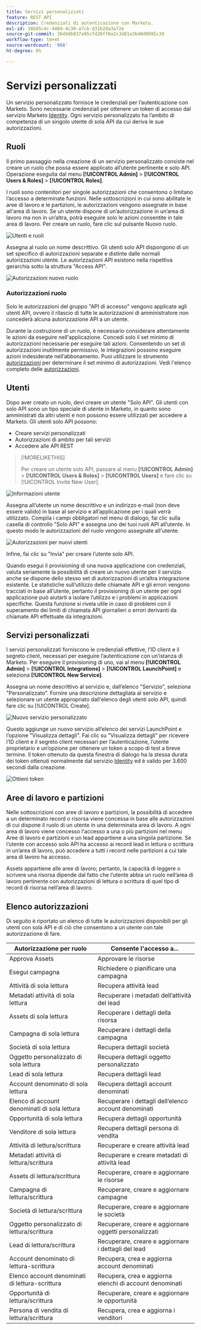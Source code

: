 ```yaml
---
title: Servizi personalizzati
feature: REST API
description: Credenziali di autenticazione con Marketo.
exl-id: 38b05c4c-4404-4c30-a7cb-d31b28a3a72e
source-git-commit: 3649db037a95cfd20ff0a2c3d81a3b40d0095c39
workflow-type: tm+mt
source-wordcount: '968'
ht-degree: 0%

---
```


# Servizi personalizzati

Un servizio personalizzato fornisce le credenziali per l’autenticazione con Marketo. Sono necessarie credenziali per ottenere un token di accesso dal servizio Marketo [Identity](https://developer.adobe.com/marketo-apis/api/identity/#tag/Identity/operation/identityUsingGET). Ogni servizio personalizzato ha l’ambito di competenza di un singolo utente di sola API da cui deriva le sue autorizzazioni.

## Ruoli

Il primo passaggio nella creazione di un servizio personalizzato consiste nel creare un ruolo che possa essere applicato all’utente pertinente e solo API. Operazione eseguita dal menu **[!UICONTROL Admin]** > **[!UICONTROL Users & Roles]** > **[!UICONTROL Roles]**.

I ruoli sono contenitori per singole autorizzazioni che consentono o limitano l’accesso a determinate funzioni. Nelle sottoscrizioni in cui sono abilitate le aree di lavoro e le partizioni, le autorizzazioni vengono assegnate in base all&#39;area di lavoro. Se un utente dispone di un’autorizzazione in un’area di lavoro ma non in un’altra, potrà eseguire solo le azioni consentite in tale area di lavoro. Per creare un ruolo, fare clic sul pulsante Nuovo ruolo.

![Utenti e ruoli](assets/admin-users-and-roles-roles.png)

Assegna al ruolo un nome descrittivo. Gli utenti solo API dispongono di un set specifico di autorizzazioni separate e distinte dalle normali autorizzazioni utente. Le autorizzazioni API esistono nella rispettiva gerarchia sotto la struttura &quot;Access API&quot;.

![Autorizzazioni nuovo ruolo](assets/new-role-access-api-permissions.png)

### Autorizzazioni ruolo

Solo le autorizzazioni del gruppo &quot;API di accesso&quot; vengono applicate agli utenti API, ovvero il rilascio di tutte le autorizzazioni di amministratore non concederà alcuna autorizzazione API a un utente.

Durante la costruzione di un ruolo, è necessario considerare attentamente le azioni da eseguire nell&#39;applicazione. Concedi solo il set minimo di autorizzazioni necessarie per eseguire tali azioni. Consentendo un set di autorizzazioni inutilmente permissivo, le integrazioni possono eseguire azioni indesiderate nell’abbonamento. Puoi utilizzare lo strumento [autorizzazioni](endpoint-reference.md) per determinare il set minimo di autorizzazioni. Vedi l&#39;elenco completo delle [autorizzazioni](#permission_list).

## Utenti

Dopo aver creato un ruolo, devi creare un utente &quot;Solo API&quot;. Gli utenti con solo API sono un tipo speciale di utente in Marketo, in quanto sono amministrati da altri utenti e non possono essere utilizzati per accedere a Marketo. Gli utenti solo API possono:

- Creare servizi personalizzati
- Autorizzazioni di ambito per tali servizi
- Accedere alle API REST

>[!MORELIKETHIS]
>
>Per creare un utente solo API, passare al menu **[!UICONTROL Admin]** > **[!UICONTROL Users & Roles]** > **[!UICONTROL Users]** e fare clic su [!UICONTROL Invite New User].

![Informazioni utente](assets/new-user-info.png)

Assegna all’utente un nome descrittivo e un indirizzo e-mail (non deve essere valido) in base al servizio e all’applicazione per i quali verrà utilizzato. Compila i campi obbligatori nel menu di dialogo, fai clic sulla casella di controllo &quot;Solo API&quot; e assegna uno dei tuoi ruoli API all’utente. In questo modo le autorizzazioni del ruolo vengono assegnate all&#39;utente.

![Autorizzazioni per nuovi utenti](assets/new-user-permissions.png)

Infine, fai clic su &quot;Invia&quot; per creare l’utente solo API.

Quando esegui il provisioning di una nuova applicazione con credenziali, valuta seriamente la possibilità di creare un nuovo utente per il servizio anche se dispone dello stesso set di autorizzazioni di un’altra integrazione esistente. Le statistiche sull’utilizzo delle chiamate API e gli errori vengono tracciati in base all’utente, pertanto il provisioning di un utente per ogni applicazione può aiutarti a isolare l’utilizzo e i problemi in applicazioni specifiche. Questa funzione si rivela utile in caso di problemi con il superamento dei limiti di chiamata API giornalieri o errori derivanti da chiamate API effettuate da integrazioni.

## Servizi personalizzati

I servizi personalizzati forniscono le credenziali effettive, l’ID client e il segreto client, necessari per eseguire l’autenticazione con un’istanza di Marketo. Per eseguire il provisioning di uno, vai al menu **[!UICONTROL Admin]** > **[!UICONTROL Integrations]** > **[!UICONTROL LaunchPoint]** e seleziona **[!UICONTROL New Service]**.

Assegna un nome descrittivo al servizio e, dall’elenco &quot;Servizio&quot;, seleziona &quot;Personalizzato&quot;. Fornire una descrizione dettagliata al servizio e selezionare un utente appropriato dall&#39;elenco degli utenti solo API, quindi fare clic su [!UICONTROL Create].

![Nuovo servizio personalizzato](assets/admin-launchpoint-new-service.png)

Questo aggiunge un nuovo servizio all’elenco dei servizi LaunchPoint e l’opzione &quot;Visualizza dettagli&quot;. Fai clic su &quot;Visualizza dettagli&quot; per ricevere l’ID client e il segreto client necessari per l’autenticazione, l’utente proprietario e un’opzione per ottenere un token a scopo di test a breve termine. Il token ottenuto da questa finestra di dialogo ha la stessa durata dei token ottenuti normalmente dal servizio [Identity](https://developer.adobe.com/marketo-apis/api/identity/#tag/Identity/operation/identityUsingGET) ed è valido per 3.600 secondi dalla creazione.

![Ottieni token](assets/get-token.png)

## Aree di lavoro e partizioni

Nelle sottoscrizioni con aree di lavoro e partizioni, la possibilità di accedere a un determinato record o risorsa viene concessa in base alle autorizzazioni di cui dispone il ruolo di un utente in una determinata area di lavoro. A ogni area di lavoro viene concesso l&#39;accesso a una o più partizioni nel menu Aree di lavoro e partizioni e un lead appartiene a una singola partizione. Se l’utente con accesso solo API ha accesso ai record lead in lettura o scrittura in un’area di lavoro, può accedere a tutti i record nelle partizioni a cui tale area di lavoro ha accesso.

Assets appartiene alle aree di lavoro; pertanto, la capacità di leggere o scrivere una risorsa dipende dal fatto che l’utente abbia un ruolo nell’area di lavoro pertinente con autorizzazioni di lettura o scrittura di quel tipo di record di risorsa nell’area di lavoro.

## Elenco autorizzazioni

Di seguito è riportato un elenco di tutte le autorizzazioni disponibili per gli utenti con sola API e di ciò che consentono a un utente con tale autorizzazione di fare.

| Autorizzazione per ruolo | Consente l&#39;accesso a... |
| --- | --- |
| Approva Assets | Approvare le risorse |
| Esegui campagna | Richiedere o pianificare una campagna |
| Attività di sola lettura | Recupera attività lead |
| Metadati attività di sola lettura | Recuperare i metadati dell’attività del lead |
| Assets di sola lettura | Recuperare i dettagli della risorsa |
| Campagna di sola lettura | Recuperare i dettagli della campagna |
| Società di sola lettura | Recupera dettagli società |
| Oggetto personalizzato di sola lettura | Recupera dettagli oggetto personalizzato |
| Lead di sola lettura | Recupera dettagli lead |
| Account denominato di sola lettura | Recupera dettagli account denominati |
| Elenco di account denominati di sola lettura | Recuperare i dettagli dell’elenco account denominati |
| Opportunità di sola lettura | Recupera dettagli opportunità |
| Venditore di sola lettura | Recupera dettagli persona di vendita |
| Attività di lettura/scrittura | Recuperare e creare attività lead |
| Metadati attività di lettura/scrittura | Recuperare e creare metadati di attività lead |
| Assets di lettura/scrittura | Recuperare, creare e aggiornare le risorse |
| Campagna di lettura/scrittura | Recuperare, creare e aggiornare campagne |
| Società di lettura/scrittura | Recuperare, creare e aggiornare le società |
| Oggetto personalizzato di lettura/scrittura | Recuperare, creare e aggiornare oggetti personalizzati |
| Lead di lettura/scrittura | Recuperare, creare e aggiornare i dettagli del lead |
| Account denominato di lettura-scrittura | Recupera, crea e aggiorna account denominati |
| Elenco account denominati di lettura-scrittura | Recupera, crea e aggiorna elenchi di account denominati |
| Opportunità di lettura/scrittura | Recuperare, creare e aggiornare le opportunità |
| Persona di vendita di lettura/scrittura | Recupera, crea e aggiorna i venditori |
